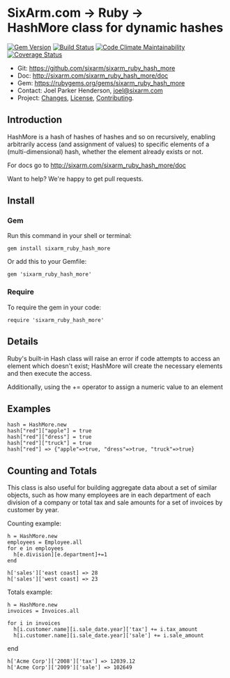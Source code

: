 # SixArm.com → Ruby → <br> HashMore class for dynamic hashes

<!--header-open-->

[![Gem Version](https://badge.fury.io/rb/sixarm_ruby_hash_more.svg)](http://badge.fury.io/rb/sixarm_ruby_hash_more)
[![Build Status](https://travis-ci.org/SixArm/sixarm_ruby_hash_more.png)](https://travis-ci.org/SixArm/sixarm_ruby_hash_more)
[![Code Climate Maintainability](https://api.codeclimate.com/v1/badges/1de30eff691433277e1b/maintainability)](https://codeclimate.com/github/SixArm/sixarm_ruby_hash_more/maintainability)
[![Coverage Status](https://coveralls.io/repos/SixArm/sixarm_ruby_hash_more/badge.svg?branch=master&service=github)](https://coveralls.io/github/SixArm/sixarm_ruby_hash_more?branch=master)

* Git: <https://github.com/sixarm/sixarm_ruby_hash_more>
* Doc: <http://sixarm.com/sixarm_ruby_hash_more/doc>
* Gem: <https://rubygems.org/gems/sixarm_ruby_hash_more>
* Contact: Joel Parker Henderson, <joel@sixarm.com>
* Project: [Changes](CHANGES.md), [License](LICENSE.md), [Contributing](CONTRIBUTING.md).

<!--header-shut-->


## Introduction

HashMore is a hash of hashes of hashes and so on recursively, enabling arbitrarily access (and assignment of values) to specific elements of a (multi-dimensional) hash, whether the element already exists or not.

For docs go to <http://sixarm.com/sixarm_ruby_hash_more/doc>

Want to help? We're happy to get pull requests.


<!--install-opent-->

## Install

### Gem

Run this command in your shell or terminal:

    gem install sixarm_ruby_hash_more

Or add this to your Gemfile:

    gem 'sixarm_ruby_hash_more'

### Require

To require the gem in your code:

    require 'sixarm_ruby_hash_more'

<!--install-shut-->


## Details

Ruby's built-in Hash class will raise an error if code attempts to access an element which doesn't exist; HashMore will create the necessary elements and then execute the access.

Additionally, using the += operator to assign a numeric value to an element


## Examples

    hash = HashMore.new
    hash["red"]["apple"] = true
    hash["red"]["dress"] = true
    hash["red"]["truck"] = true  
    hash["red"] => {"apple"=>true, "dress"=>true, "truck"=>true}


## Counting and Totals

This class is also useful for building aggregate data about a set of similar objects, such as how many employees are in each department of each division of a company or total tax and sale amounts for a set of invoices by customer by year.

Counting example:

    h = HashMore.new
    employees = Employee.all
    for e in employees 
      h[e.division][e.department]+=1
    end
  
    h['sales']['east coast] => 28
    h['sales']['west coast] => 23

Totals example:

    h = HashMore.new
    invoices = Invoices.all
  
    for i in invoices
      h[i.customer.name][i.sale_date.year]['tax'] += i.tax_amount
      h[i.customer.name][i.sale_date.year]['sale'] += i.sale_amount
   end
  
    h['Acme Corp']['2008']['tax'] => 12039.12
    h['Acme Corp']['2009']['sale'] => 102649
